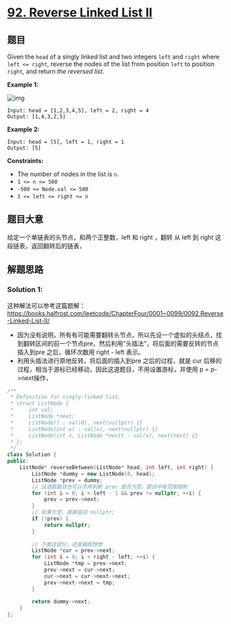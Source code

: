 # [92. Reverse Linked List II](https://leetcode.com/problems/reverse-linked-list-ii/)

## 题目

Given the `head` of a singly linked list and two integers `left` and `right` where `left <= right`, reverse the nodes of the list from position `left` to position `right`, and return *the reversed list*.

 

**Example 1:**

![img](https://assets.leetcode.com/uploads/2021/02/19/rev2ex2.jpg)

```
Input: head = [1,2,3,4,5], left = 2, right = 4
Output: [1,4,3,2,5]
```

**Example 2:**

```
Input: head = [5], left = 1, right = 1
Output: [5]
```

 

**Constraints:**

- The number of nodes in the list is `n`.
- `1 <= n <= 500`
- `-500 <= Node.val <= 500`
- `1 <= left <= right <= n`

## 题目大意

给定一个单链表的头节点，和两个正整数，left 和 right ，翻转 从 left 到 right 这段链表，返回翻转后的链表，

## 解题思路

### Solution 1:

这种解法可以参考这篇题解：https://books.halfrost.com/leetcode/ChapterFour/0001~0099/0092.Reverse-Linked-List-II/

* 因为没有说明，所有有可能需要翻转头节点，所以先设一个虚拟的头结点，找到翻转区间的前一个节点pre，然后利用“头插法”，将后面的需要反转的节点插入到pre 之后，循环次数用 right - left 表示。
* 利用头插法进行原地反转，将后面的插入到pre 之后的过程，就是 cur 后移的过程，相当于游标已经移动，因此这道题目，不用设置游标，并使用 p = p->next操作，

````c++
/**
 * Definition for singly-linked list.
 * struct ListNode {
 *     int val;
 *     ListNode *next;
 *     ListNode() : val(0), next(nullptr) {}
 *     ListNode(int x) : val(x), next(nullptr) {}
 *     ListNode(int x, ListNode *next) : val(x), next(next) {}
 * };
 */
class Solution {
public:
    ListNode* reverseBetween(ListNode* head, int left, int right) {
        ListNode *dummy = new ListNode(0, head);
        ListNode *prev = dummy;
        // 这道题题目也可以不用判断 prev 是否为空，题目中有范围限制
        for (int i = 0; i < left - 1 && prev != nullptr; ++i) {
            prev = prev->next;
        }
        // 如果为空，直接返回 nullptr;
        if (!prev) {
            return nullptr;
        }
        
        // 下面这部分，还是画图想想
        ListNode *cur = prev->next;
        for (int i = 0; i < right - left; ++i) {
            ListNode *tmp = prev->next;
            prev->next = cur->next;
            cur->next = cur->next->next;
            prev->next->next = tmp;
        }
        
        return dummy->next;
    }
};
````

